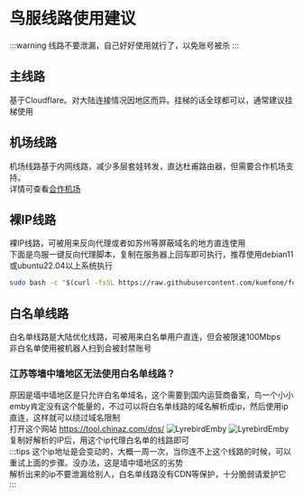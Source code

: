 # 鸟服线路使用建议
:::warning
线路不要泄漏，自己好好使用就行了，以免账号被杀
:::

## 主线路
基于Cloudflare。对大陆连接情况因地区而异。挂梯的话全球都可以，通常建议挂梯使用

## 机场线路
机场线路基于内网线路，减少多层套娃转发，直达杜甫路由器，但需要合作机场支持。  
详情可查看[合作机场](/airport)

## 裸IP线路
裸IP线路，可被用来反向代理或者如苏州等屏蔽域名的地方直连使用  
下面是鸟服一键反向代理脚本，复制在服务器上回车即可执行，推荐使用debian11或ubuntu22.04以上系统执行
```bash
sudo bash -c "$(curl -fsSL https://raw.githubusercontent.com/kuefone/forwardlyrebirdemby/main/fdlyrebird.sh)"
```

## 白名单线路
白名单线路是大陆优化线路，可被用来白名单用户直连，但会被限速100Mbps  
非白名单使用被机器人扫到会被封禁账号

### 江苏等墙中墙地区无法使用白名单线路？
原因是墙中墙地区是只允许白名单域名，这个需要到国内运营商备案，鸟一个小小emby肯定没有这个能量的，不过可以将白名单线路的域名解析成ip，然后使用ip直连，这样就可以绕过域名限制  
打开这个网站 https://tool.chinaz.com/dns/
![LyrebirdEmby](/images/whitelinedns.png "dns解析")
![LyrebirdEmby](/images/whitelineip.png "ip解析")
复制好解析的IP后，用这个ip代理白名单的线路即可  
:::tips
这个ip地址是会变动的，大概一周一次，当你连不上这个线路的时候，可以重试上面的步骤。没办法，这是墙中墙地区的劣势  
解析出来的ip不要泄漏给别人，白名单线路没有CDN等保护，十分脆弱请爱护它  
:::
